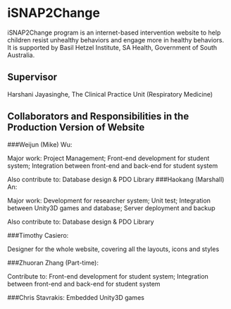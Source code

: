 # iSNAP2Change
iSNAP2Change program is an internet-based intervention website to help children resist unhealthy behaviors and engage more in healthy behaviors. It is supported by Basil Hetzel Institute, SA Health, Government of South Australia.

## Supervisor
Harshani Jayasinghe, The Clinical Practice Unit (Respiratory Medicine)


## Collaborators and Responsibilities in the Production Version of Website
###Weijun (Mike) Wu: 

Major work: Project Management; Front-end development for student system;  Integration between front-end and back-end for student system

Also contribute to: Database design & PDO Library
###Haokang (Marshall) An: 

Major work: Development for researcher system; Unit test; Integration between Unity3D games and database; Server deployment and backup

Also contribute to: Database design & PDO Library

###Timothy Casiero:

Designer for the whole website, covering all the layouts, icons and styles

###Zhuoran Zhang (Part-time):

Contribute to: Front-end development for student system;  Integration between front-end and back-end for student system

###Chris Stavrakis:
Embedded Unity3D games
